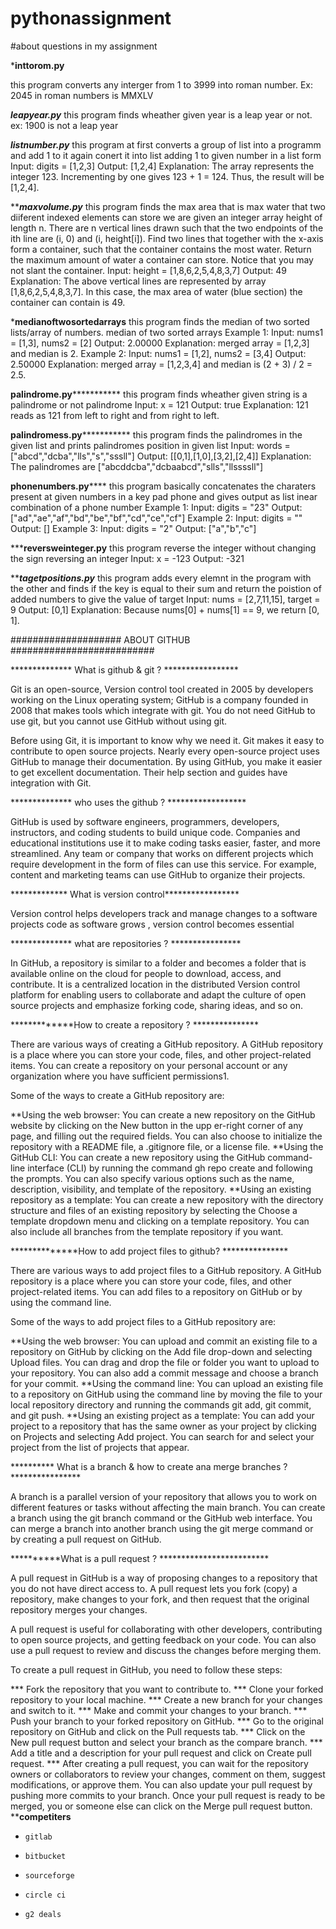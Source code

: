 # pythonassignment

#about questions in my assignment

*********inttorom.py********

 this program converts any interger from 1 to 3999 into roman number.
 Ex: 2045 in roman numbers is MMXLV

*********leapyear.py*********
 this program finds wheather given year is a leap year or not.
 ex: 1900 is not a leap year

*********listnumber.py*********
 this program at first converts a group of list into a programm and add 1 to it 
 again conert it into list
 adding 1 to given number in a list form
  Input: digits = [1,2,3]
  Output: [1,2,4]
  Explanation: The array represents the integer 123.
  Incrementing by one gives 123 + 1 = 124.
  Thus, the result will be [1,2,4].

***********maxvolume.py*********
 this program finds the max area that is max water that two diiferent indexed elements can store
 we are given an integer array height of length n. There are n vertical lines drawn such that the two
 endpoints of the ith line are (i, 0) and (i, height[i]).
 Find two lines that together with the x-axis form a container, such that the container contains the most water.
 Return the maximum amount of water a container can store.
 Notice that you may not slant the container.
 Input: height = [1,8,6,2,5,4,8,3,7]
 Output: 49
 Explanation: The above vertical lines are represented by array [1,8,6,2,5,4,8,3,7]. In this case, the max area of water
 (blue section) the container can contain is 49.

*************medianoftwosortedarrays************
 this program finds the median of two sorted lists/array of numbers.
 median of two sorted arrays
 Example 1:
 Input: nums1 = [1,3], nums2 = [2]
 Output: 2.00000
 Explanation: merged array = [1,2,3] and median is 2.
 Example 2:
 Input: nums1 = [1,2], nums2 = [3,4]
 Output: 2.50000
 Explanation: merged array = [1,2,3,4] and median is (2 + 3) / 2 = 2.5.

**********palindrome.py*********************
 this program finds wheather given string is a palindrome or not
 palindrome
 Input: x = 121
 Output: true
 Explanation: 121 reads as 121 from left to right and from right to left.

**********palindromess.py*********************
 this program finds the palindromes in the given list 
 and prints palindromes position in given list
 Input: words = ["abcd","dcba","lls","s","sssll"]
 Output: [[0,1],[1,0],[3,2],[2,4]]
 Explanation: The palindromes are ["abcddcba","dcbaabcd","slls","llssssll"]

**************phonenumbers.py******************
 this program basically concatenates the charaters present at given numbers in a key pad phone and gives output as list
 inear combination of a phone number
 Example 1:
 Input: digits = "23"
 Output: ["ad","ae","af","bd","be","bf","cd","ce","cf"]
 Example 2:
 Input: digits = ""
 Output: []
 Example 3:
 Input: digits = "2"
 Output: ["a","b","c"]

*************reversweinteger.py**********
 this program reverse the integer without changing the sign
 reversing an integer
 Input: x = -123
 Output: -321

*************tagetpositions.py***********
 this program adds every elemnt in the program with the other and finds if the key is equal to their sum
 and return the poistion of added numbers to give the value of target
 Input: nums = [2,7,11,15], target = 9
 Output: [0,1]
 Explanation: Because nums[0] + nums[1] == 9, we return [0, 1].

#################### ABOUT GITHUB ##########################

************** What is github & git ?  *****************

Git is an open-source, Version control tool created in 2005 by developers working on the Linux operating system;
GitHub is a company founded in 2008 that makes tools which integrate with git. You do not need GitHub to use git,
but you cannot use GitHub without using git. 

Before using Git, it is important to know why we need it. Git makes it easy to contribute to open source projects.
Nearly every open-source project uses GitHub to manage their documentation. By using GitHub, you make it easier to
get excellent documentation. Their help section and guides have integration with Git. 

************** who uses the github ? ******************

GitHub is used by software engineers, programmers, developers, instructors, and coding students to build unique code.
Companies and educational institutions use it to make coding tasks easier, faster, and more streamlined. Any team or 
company that works on different projects which require development in the form of files can use this service. For 
example, content and marketing teams can use GitHub to organize their projects.

************* What is version control*****************

Version control helps developers track and manage changes to a software projects code
as software grows , version control becomes essential

************** what are repositories ? ****************

In GitHub, a repository is similar to a folder and becomes a folder that is available online on the cloud for people
to download, access, and contribute. It is a centralized location in the distributed Version control platform for 
enabling users to collaborate and adapt the culture of open source projects and emphasize forking code, sharing ideas, and so on.

*************How to create a repository ? ***************

There are various ways of creating a GitHub repository. A GitHub repository is a place where you can store your code,
files, and other project-related items. You can create a repository on your personal account or any organization where 
you have sufficient permissions1.

Some of the ways to create a GitHub repository are:

**Using the web browser: You can create a new repository on the GitHub website by clicking on the New button in the upp
  er-right corner of any page, and filling out the required fields. You can   also choose to initialize the 
  repository with a README file, a .gitignore file, or a license file.
**Using the GitHub CLI: You can create a new repository using the GitHub command-line interface (CLI) by running the 
  command gh repo create and following the prompts. You can also specify various options such as the name, description,
  visibility, and template of the repository.
**Using an existing repository as a template: You can create a new repository with the directory structure and files of
  an existing repository by selecting the Choose a template dropdown menu and clicking on a template repository. You can
  also include all branches from the template repository if you want.

**************How to add project files to github? ***************

There are various ways to add project files to a GitHub repository. A GitHub repository is a place where you can store 
your code, files, and other project-related items. You can add files to a repository on GitHub or by using the command line.

Some of the ways to add project files to a GitHub repository are:

**Using the web browser: You can upload and commit an existing file to a repository on GitHub by clicking on the Add file 
  drop-down and selecting Upload files. You can drag and drop the file or folder you want to upload to your repository. You
  can also add a commit message and choose a branch for your commit.
**Using the command line: You can upload an existing file to a repository on GitHub using the command line by moving the file
  to your local repository directory and running the commands git add, git commit, and git push.
**Using an existing project as a template: You can add your project to a repository that has the same owner as your project 
  by clicking on Projects and selecting Add project. You can search for and select your project from the list of projects that appear.

********** What is a branch & how to create ana merge branches ? ****************

A branch is a parallel version of your repository that allows you to work on different features or tasks without affecting the
main branch. You can create a branch using the git branch command or the GitHub web interface. You can merge a branch into another
branch using the git merge command or by creating a pull request on GitHub.

**********What is a pull request ? *************************

A pull request in GitHub is a way of proposing changes to a repository that you do not have direct access to. A pull request lets 
you fork (copy) a repository, make changes to your fork, and then request that the original repository merges your changes.

A pull request is useful for collaborating with other developers, contributing to open source projects, and getting feedback on 
your code. You can also use a pull request to review and discuss the changes before merging them.

To create a pull request in GitHub, you need to follow these steps:

***    Fork the repository that you want to contribute to.
***    Clone your forked repository to your local machine.
***    Create a new branch for your changes and switch to it.
***    Make and commit your changes to your branch.
***    Push your branch to your forked repository on GitHub.
***    Go to the original repository on GitHub and click on the Pull requests tab.
***    Click on the New pull request button and select your branch as the compare branch.
***    Add a title and a description for your pull request and click on Create pull request.
***    After creating a pull request, you can wait for the repository owners or collaborators to review your changes, comment on
       them, suggest modifications, or approve them. You can also update your pull request by pushing more commits to your branch.
       Once your pull request is ready to be merged, you or someone else can click on the Merge pull request button.
************competiters**********
*     gitlab
*     bitbucket
*     sourceforge
*     circle ci
*     g2 deals
